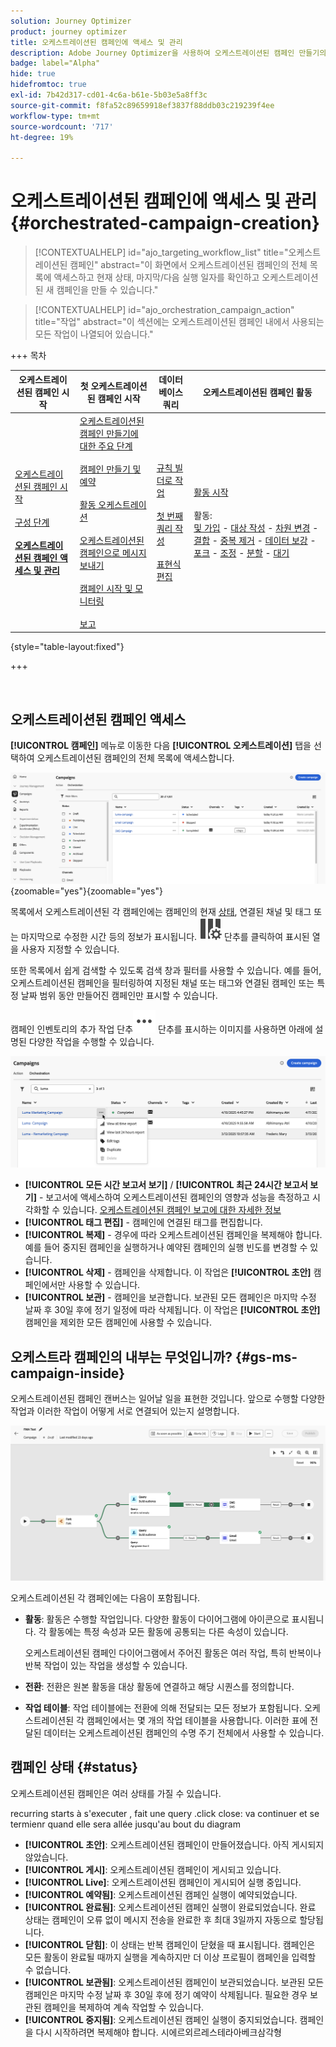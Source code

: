 ```yaml
---
solution: Journey Optimizer
product: journey optimizer
title: 오케스트레이션된 캠페인에 액세스 및 관리
description: Adobe Journey Optimizer을 사용하여 오케스트레이션된 캠페인 만들기의 주요 원칙 알아보기
badge: label="Alpha"
hide: true
hidefromtoc: true
exl-id: 7b42d317-cd01-4c6a-b61e-5b03e5a8ff3c
source-git-commit: f8fa52c89659918ef3837f88ddb03c219239f4ee
workflow-type: tm+mt
source-wordcount: '717'
ht-degree: 19%

---
```


# 오케스트레이션된 캠페인에 액세스 및 관리 {#orchestrated-campaign-creation}

>[!CONTEXTUALHELP]
>id="ajo_targeting_workflow_list"
>title="오케스트레이션된 캠페인"
>abstract="이 화면에서 오케스트레이션된 캠페인의 전체 목록에 액세스하고 현재 상태, 마지막/다음 실행 일자를 확인하고 오케스트레이션된 새 캠페인을 만들 수 있습니다."

>[!CONTEXTUALHELP]
>id="ajo_orchestration_campaign_action"
>title="작업"
>abstract="이 섹션에는 오케스트레이션된 캠페인 내에서 사용되는 모든 작업이 나열되어 있습니다."

+++ 목차

| 오케스트레이션된 캠페인 시작 | 첫 오케스트레이션된 캠페인 시작 | 데이터베이스 쿼리 | 오케스트레이션된 캠페인 활동 |
|---|---|---|---|
| [오케스트레이션된 캠페인 시작](gs-orchestrated-campaigns.md)<br/><br/>[구성 단계](configuration-steps.md)<br/><br/><b>[오케스트레이션된 캠페인 액세스 및 관리](access-manage-orchestrated-campaigns.md)</b> | [오케스트레이션된 캠페인 만들기에 대한 주요 단계](gs-campaign-creation.md)<br/><br/>[캠페인 만들기 및 예약](create-orchestrated-campaign.md)<br/><br/>[활동 오케스트레이션](orchestrate-activities.md)<br/><br/>[오케스트레이션된 캠페인으로 메시지 보내기](send-messages.md)<br/><br/>[캠페인 시작 및 모니터링](start-monitor-campaigns.md)<br/><br/>[보고](reporting-campaigns.md) | [규칙 빌더로 작업](orchestrated-rule-builder.md)<br/><br/>[첫 번째 쿼리 작성](build-query.md)<br/><br/>[표현식 편집](edit-expressions.md) | [활동 시작](activities/about-activities.md)<br/><br/>활동:<br/>[및 가입](activities/and-join.md) - [대상 작성](activities/build-audience.md) - [차원 변경](activities/change-dimension.md) - [결합](activities/combine.md) - [중복 제거](activities/deduplication.md) - [데이터 보강](activities/enrichment.md) - [포크](activities/fork.md) - [조정](activities/reconciliation.md) - [분할](activities/split.md) - [대기](activities/wait.md) |

{style="table-layout:fixed"}

+++

<br/>

## 오케스트레이션된 캠페인 액세스

**[!UICONTROL 캠페인]** 메뉴로 이동한 다음 **[!UICONTROL 오케스트레이션]** 탭을 선택하여 오케스트레이션된 캠페인의 전체 목록에 액세스합니다.

![오케스트레이션된 캠페인 인벤토리를 보여 주는 이미지](assets/inventory.png){zoomable="yes"}{zoomable="yes"}

목록에서 오케스트레이션된 각 캠페인에는 캠페인의 현재 [상태](#status), 연결된 채널 및 태그 또는 마지막으로 수정한 시간 등의 정보가 표시됩니다. ![레이아웃 구성 단추](assets/do-not-localize/inventory-configure-layout.svg) 단추를 클릭하여 표시된 열을 사용자 지정할 수 있습니다.

또한 목록에서 쉽게 검색할 수 있도록 검색 창과 필터를 사용할 수 있습니다. 예를 들어, 오케스트레이션된 캠페인을 필터링하여 지정된 채널 또는 태그와 연결된 캠페인 또는 특정 날짜 범위 동안 만들어진 캠페인만 표시할 수 있습니다.

캠페인 인벤토리의 추가 작업 단추![&#128279;](assets/do-not-localize/rule-builder-icon-more.svg) 단추를 표시하는 이미지를 사용하면 아래에 설명된 다양한 작업을 수행할 수 있습니다.

![캠페인 인벤토리 이미지](assets/inventory-actions.png)

* **[!UICONTROL 모든 시간 보고서 보기]** / **[!UICONTROL 최근 24시간 보고서 보기]** - 보고서에 액세스하여 오케스트레이션된 캠페인의 영향과 성능을 측정하고 시각화할 수 있습니다. [오케스트레이션된 캠페인 보고에 대한 자세한 정보](../orchestrated/reporting-campaigns.md)
* **[!UICONTROL 태그 편집]** - 캠페인에 연결된 태그를 편집합니다.
* **[!UICONTROL 복제]** - 경우에 따라 오케스트레이션된 캠페인을 복제해야 합니다. 예를 들어 중지된 캠페인을 실행하거나 예약된 캠페인의 실행 빈도를 변경할 수 있습니다.
* **[!UICONTROL 삭제]** - 캠페인을 삭제합니다. 이 작업은 **[!UICONTROL 초안]** 캠페인에서만 사용할 수 있습니다.
* **[!UICONTROL 보관]** - 캠페인을 보관합니다. 보관된 모든 캠페인은 마지막 수정 날짜 후 30일 후에 정기 일정에 따라 삭제됩니다. 이 작업은 **[!UICONTROL 초안]** 캠페인을 제외한 모든 캠페인에 사용할 수 있습니다.

## 오케스트라 캠페인의 내부는 무엇입니까? {#gs-ms-campaign-inside}

오케스트레이션된 캠페인 캔버스는 일어날 일을 표현한 것입니다. 앞으로 수행할 다양한 작업과 이러한 작업이 어떻게 서로 연결되어 있는지 설명합니다.

![오케스트레이션된 캠페인 캔버스를 표시하는 이미지](assets/canvas-example.png)

오케스트레이션된 각 캠페인에는 다음이 포함됩니다.

* **활동**: 활동은 수행할 작업입니다. 다양한 활동이 다이어그램에 아이콘으로 표시됩니다. 각 활동에는 특정 속성과 모든 활동에 공통되는 다른 속성이 있습니다.

  오케스트레이션된 캠페인 다이어그램에서 주어진 활동은 여러 작업, 특히 반복이나 반복 작업이 있는 작업을 생성할 수 있습니다.

* **전환**: 전환은 원본 활동을 대상 활동에 연결하고 해당 시퀀스를 정의합니다.

* **작업 테이블**: 작업 테이블에는 전환에 의해 전달되는 모든 정보가 포함됩니다. 오케스트레이션된 각 캠페인에서는 몇 개의 작업 테이블을 사용합니다. 이러한 표에 전달된 데이터는 오케스트레이션된 캠페인의 수명 주기 전체에서 사용할 수 있습니다.

## 캠페인 상태 {#status}

오케스트레이션된 캠페인은 여러 상태를 가질 수 있습니다.

recurring starts à s&#39;executer , fait une query .click close: va continuer et se termienr quand elle sera allée jusqu&#39;au bout du diagram


* **[!UICONTROL 초안]**: 오케스트레이션된 캠페인이 만들어졌습니다. 아직 게시되지 않았습니다.
* **[!UICONTROL 게시]**: 오케스트레이션된 캠페인이 게시되고 있습니다.
* **[!UICONTROL Live]**: 오케스트레이션된 캠페인이 게시되어 실행 중입니다.
* **[!UICONTROL 예약됨]**: 오케스트레이션된 캠페인 실행이 예약되었습니다.
* **[!UICONTROL 완료됨]**: 오케스트레이션된 캠페인 실행이 완료되었습니다. 완료 상태는 캠페인이 오류 없이 메시지 전송을 완료한 후 최대 3일까지 자동으로 할당됩니다.
* **[!UICONTROL 닫힘]**: 이 상태는 반복 캠페인이 닫혔을 때 표시됩니다. 캠페인은 모든 활동이 완료될 때까지 실행을 계속하지만 더 이상 프로필이 캠페인을 입력할 수 없습니다.
* **[!UICONTROL 보관됨]**: 오케스트레이션된 캠페인이 보관되었습니다. 보관된 모든 캠페인은 마지막 수정 날짜 후 30일 후에 정기 예약이 삭제됩니다. 필요한 경우 보관된 캠페인을 복제하여 계속 작업할 수 있습니다.
* **[!UICONTROL 중지됨]**: 오케스트레이션된 캠페인 실행이 중지되었습니다. 캠페인을 다시 시작하려면 복제해야 합니다. 시에르외르레스테라아베크삼각형
